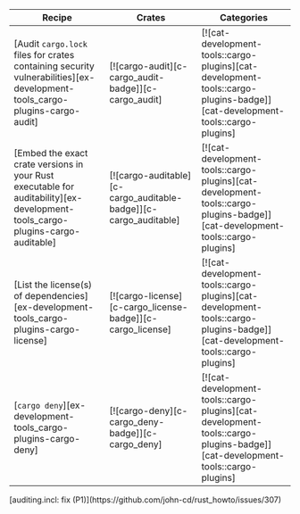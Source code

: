 | Recipe | Crates | Categories |
|--------|--------|------------|
| [Audit `cargo.lock` files for crates containing security vulnerabilities][ex-development-tools_cargo-plugins-cargo-audit] | [![cargo-audit][c-cargo_audit-badge]][c-cargo_audit] | [![cat-development-tools::cargo-plugins][cat-development-tools::cargo-plugins-badge]][cat-development-tools::cargo-plugins] |
| [Embed the exact crate versions in your Rust executable for auditability][ex-development-tools_cargo-plugins-cargo-auditable] | [![cargo-auditable][c-cargo_auditable-badge]][c-cargo_auditable] | [![cat-development-tools::cargo-plugins][cat-development-tools::cargo-plugins-badge]][cat-development-tools::cargo-plugins] |
| [List the license(s) of dependencies][ex-development-tools_cargo-plugins-cargo-license] | [![cargo-license][c-cargo_license-badge]][c-cargo_license] | [![cat-development-tools::cargo-plugins][cat-development-tools::cargo-plugins-badge]][cat-development-tools::cargo-plugins] |
| [`cargo deny`][ex-development-tools_cargo-plugins-cargo-deny] | [![cargo-deny][c-cargo_deny-badge]][c-cargo_deny] | [![cat-development-tools::cargo-plugins][cat-development-tools::cargo-plugins-badge]][cat-development-tools::cargo-plugins] |

<div class="hidden">
[auditing.incl: fix (P1)](https://github.com/john-cd/rust_howto/issues/307)
</div>
